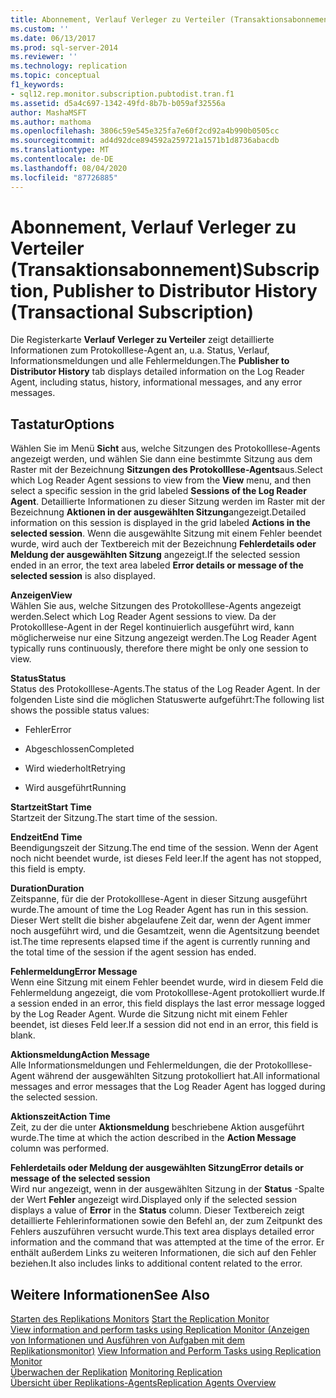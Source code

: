 ```yaml
---
title: Abonnement, Verlauf Verleger zu Verteiler (Transaktionsabonnement) | Microsoft Dokumentation
ms.custom: ''
ms.date: 06/13/2017
ms.prod: sql-server-2014
ms.reviewer: ''
ms.technology: replication
ms.topic: conceptual
f1_keywords:
- sql12.rep.monitor.subscription.pubtodist.tran.f1
ms.assetid: d5a4c697-1342-49fd-8b7b-b059af32556a
author: MashaMSFT
ms.author: mathoma
ms.openlocfilehash: 3806c59e545e325fa7e60f2cd92a4b990b0505cc
ms.sourcegitcommit: ad4d92dce894592a259721a1571b1d8736abacdb
ms.translationtype: MT
ms.contentlocale: de-DE
ms.lasthandoff: 08/04/2020
ms.locfileid: "87726885"
---
```

# <a name="subscription-publisher-to-distributor-history-transactional-subscription"></a><span data-ttu-id="40d9c-102">Abonnement, Verlauf Verleger zu Verteiler (Transaktionsabonnement)</span><span class="sxs-lookup"><span data-stu-id="40d9c-102">Subscription, Publisher to Distributor History (Transactional Subscription)</span></span>
  <span data-ttu-id="40d9c-103"> Die Registerkarte **Verlauf Verleger zu Verteiler** zeigt detaillierte Informationen zum Protokolllese-Agent an, u.a. Status, Verlauf, Informationsmeldungen und alle Fehlermeldungen.</span><span class="sxs-lookup"><span data-stu-id="40d9c-103">The **Publisher to Distributor History** tab displays detailed information on the Log Reader Agent, including status, history, informational messages, and any error messages.</span></span>  
  
## <a name="options"></a><span data-ttu-id="40d9c-104">Tastatur</span><span class="sxs-lookup"><span data-stu-id="40d9c-104">Options</span></span>  
 <span data-ttu-id="40d9c-105">Wählen Sie im Menü **Sicht** aus, welche Sitzungen des Protokolllese-Agents angezeigt werden, und wählen Sie dann eine bestimmte Sitzung aus dem Raster mit der Bezeichnung **Sitzungen des Protokolllese-Agents**aus.</span><span class="sxs-lookup"><span data-stu-id="40d9c-105">Select which Log Reader Agent sessions to view from the **View** menu, and then select a specific session in the grid labeled **Sessions of the Log Reader Agent**.</span></span> <span data-ttu-id="40d9c-106">Detaillierte Informationen zu dieser Sitzung werden im Raster mit der Bezeichnung **Aktionen in der ausgewählten Sitzung**angezeigt.</span><span class="sxs-lookup"><span data-stu-id="40d9c-106">Detailed information on this session is displayed in the grid labeled **Actions in the selected session**.</span></span> <span data-ttu-id="40d9c-107">Wenn die ausgewählte Sitzung mit einem Fehler beendet wurde, wird auch der Textbereich mit der Bezeichnung **Fehlerdetails oder Meldung der ausgewählten Sitzung** angezeigt.</span><span class="sxs-lookup"><span data-stu-id="40d9c-107">If the selected session ended in an error, the text area labeled **Error details or message of the selected session** is also displayed.</span></span>  
  
 <span data-ttu-id="40d9c-108">**Anzeigen**</span><span class="sxs-lookup"><span data-stu-id="40d9c-108">**View**</span></span>  
 <span data-ttu-id="40d9c-109">Wählen Sie aus, welche Sitzungen des Protokolllese-Agents angezeigt werden.</span><span class="sxs-lookup"><span data-stu-id="40d9c-109">Select which Log Reader Agent sessions to view.</span></span> <span data-ttu-id="40d9c-110">Da der Protokolllese-Agent in der Regel kontinuierlich ausgeführt wird, kann möglicherweise nur eine Sitzung angezeigt werden.</span><span class="sxs-lookup"><span data-stu-id="40d9c-110">The Log Reader Agent typically runs continuously, therefore there might be only one session to view.</span></span>  
  
 <span data-ttu-id="40d9c-111">**Status**</span><span class="sxs-lookup"><span data-stu-id="40d9c-111">**Status**</span></span>  
 <span data-ttu-id="40d9c-112">Status des Protokolllese-Agents.</span><span class="sxs-lookup"><span data-stu-id="40d9c-112">The status of the Log Reader Agent.</span></span> <span data-ttu-id="40d9c-113">In der folgenden Liste sind die möglichen Statuswerte aufgeführt:</span><span class="sxs-lookup"><span data-stu-id="40d9c-113">The following list shows the possible status values:</span></span>  
  
-   <span data-ttu-id="40d9c-114">Fehler</span><span class="sxs-lookup"><span data-stu-id="40d9c-114">Error</span></span>  
  
-   <span data-ttu-id="40d9c-115">Abgeschlossen</span><span class="sxs-lookup"><span data-stu-id="40d9c-115">Completed</span></span>  
  
-   <span data-ttu-id="40d9c-116">Wird wiederholt</span><span class="sxs-lookup"><span data-stu-id="40d9c-116">Retrying</span></span>  
  
-   <span data-ttu-id="40d9c-117">Wird ausgeführt</span><span class="sxs-lookup"><span data-stu-id="40d9c-117">Running</span></span>  
  
 <span data-ttu-id="40d9c-118">**Startzeit**</span><span class="sxs-lookup"><span data-stu-id="40d9c-118">**Start Time**</span></span>  
 <span data-ttu-id="40d9c-119">Startzeit der Sitzung.</span><span class="sxs-lookup"><span data-stu-id="40d9c-119">The start time of the session.</span></span>  
  
 <span data-ttu-id="40d9c-120">**Endzeit**</span><span class="sxs-lookup"><span data-stu-id="40d9c-120">**End Time**</span></span>  
 <span data-ttu-id="40d9c-121">Beendigungszeit der Sitzung.</span><span class="sxs-lookup"><span data-stu-id="40d9c-121">The end time of the session.</span></span> <span data-ttu-id="40d9c-122">Wenn der Agent noch nicht beendet wurde, ist dieses Feld leer.</span><span class="sxs-lookup"><span data-stu-id="40d9c-122">If the agent has not stopped, this field is empty.</span></span>  
  
 <span data-ttu-id="40d9c-123">**Duration**</span><span class="sxs-lookup"><span data-stu-id="40d9c-123">**Duration**</span></span>  
 <span data-ttu-id="40d9c-124">Zeitspanne, für die der Protokolllese-Agent in dieser Sitzung ausgeführt wurde.</span><span class="sxs-lookup"><span data-stu-id="40d9c-124">The amount of time the Log Reader Agent has run in this session.</span></span> <span data-ttu-id="40d9c-125">Dieser Wert stellt die bisher abgelaufene Zeit dar, wenn der Agent immer noch ausgeführt wird, und die Gesamtzeit, wenn die Agentsitzung beendet ist.</span><span class="sxs-lookup"><span data-stu-id="40d9c-125">The time represents elapsed time if the agent is currently running and the total time of the session if the agent session has ended.</span></span>  
  
 <span data-ttu-id="40d9c-126">**Fehlermeldung**</span><span class="sxs-lookup"><span data-stu-id="40d9c-126">**Error Message**</span></span>  
 <span data-ttu-id="40d9c-127">Wenn eine Sitzung mit einem Fehler beendet wurde, wird in diesem Feld die Fehlermeldung angezeigt, die vom Protokolllese-Agent protokolliert wurde.</span><span class="sxs-lookup"><span data-stu-id="40d9c-127">If a session ended in an error, this field displays the last error message logged by the Log Reader Agent.</span></span> <span data-ttu-id="40d9c-128">Wurde die Sitzung nicht mit einem Fehler beendet, ist dieses Feld leer.</span><span class="sxs-lookup"><span data-stu-id="40d9c-128">If a session did not end in an error, this field is blank.</span></span>  
  
 <span data-ttu-id="40d9c-129">**Aktionsmeldung**</span><span class="sxs-lookup"><span data-stu-id="40d9c-129">**Action Message**</span></span>  
 <span data-ttu-id="40d9c-130">Alle Informationsmeldungen und Fehlermeldungen, die der Protokolllese-Agent während der ausgewählten Sitzung protokolliert hat.</span><span class="sxs-lookup"><span data-stu-id="40d9c-130">All informational messages and error messages that the Log Reader Agent has logged during the selected session.</span></span>  
  
 <span data-ttu-id="40d9c-131">**Aktionszeit**</span><span class="sxs-lookup"><span data-stu-id="40d9c-131">**Action Time**</span></span>  
 <span data-ttu-id="40d9c-132">Zeit, zu der die unter **Aktionsmeldung** beschriebene Aktion ausgeführt wurde.</span><span class="sxs-lookup"><span data-stu-id="40d9c-132">The time at which the action described in the **Action Message** column was performed.</span></span>  
  
 <span data-ttu-id="40d9c-133">**Fehlerdetails oder Meldung der ausgewählten Sitzung**</span><span class="sxs-lookup"><span data-stu-id="40d9c-133">**Error details or message of the selected session**</span></span>  
 <span data-ttu-id="40d9c-134">Wird nur angezeigt, wenn in der ausgewählten Sitzung in der **Status** -Spalte der Wert **Fehler** angezeigt wird.</span><span class="sxs-lookup"><span data-stu-id="40d9c-134">Displayed only if the selected session displays a value of **Error** in the **Status** column.</span></span> <span data-ttu-id="40d9c-135">Dieser Textbereich zeigt detaillierte Fehlerinformationen sowie den Befehl an, der zum Zeitpunkt des Fehlers auszuführen versucht wurde.</span><span class="sxs-lookup"><span data-stu-id="40d9c-135">This text area displays detailed error information and the command that was attempted at the time of the error.</span></span> <span data-ttu-id="40d9c-136">Er enthält außerdem Links zu weiteren Informationen, die sich auf den Fehler beziehen.</span><span class="sxs-lookup"><span data-stu-id="40d9c-136">It also includes links to additional content related to the error.</span></span>  
  
## <a name="see-also"></a><span data-ttu-id="40d9c-137">Weitere Informationen</span><span class="sxs-lookup"><span data-stu-id="40d9c-137">See Also</span></span>  
 <span data-ttu-id="40d9c-138">[Starten des Replikations Monitors](monitor/start-the-replication-monitor.md) </span><span class="sxs-lookup"><span data-stu-id="40d9c-138">[Start the Replication Monitor](monitor/start-the-replication-monitor.md) </span></span>  
 <span data-ttu-id="40d9c-139">[View information and perform tasks using Replication Monitor (Anzeigen von Informationen und Ausführen von Aufgaben mit dem Replikationsmonitor)](monitor/view-information-and-perform-tasks-replication-monitor.md) </span><span class="sxs-lookup"><span data-stu-id="40d9c-139">[View Information and Perform Tasks using Replication Monitor](monitor/view-information-and-perform-tasks-replication-monitor.md) </span></span>  
 <span data-ttu-id="40d9c-140">[Überwachen der Replikation](monitoring-replication.md) </span><span class="sxs-lookup"><span data-stu-id="40d9c-140">[Monitoring Replication](monitoring-replication.md) </span></span>  
 [<span data-ttu-id="40d9c-141">Übersicht über Replikations-Agents</span><span class="sxs-lookup"><span data-stu-id="40d9c-141">Replication Agents Overview</span></span>](agents/replication-agents-overview.md)  
  
  
